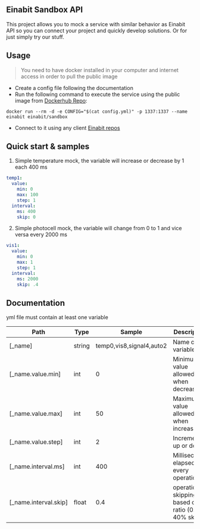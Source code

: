 ## Einabit Sandbox API

This project allows you to mock a service with similar behavior as Einabit API so you can connect your project and quickly develop solutions. Or for just simply try our stuff.

## Usage

> You need to have docker installed in your computer and internet access in order to pull the public image

- Create a config file following the documentation
- Run the following command to execute the service using the public image from [Dockerhub Repo](https://hub.docker.com/repository/docker/einabit/sandbox):
```
docker run --rm -d -e CONFIG="$(cat config.yml)" -p 1337:1337 --name einabit einabit/sandbox
```
- Connect to it using any client [Einabit repos](https://github.com/orgs/Einabit/repositories)

## Quick start & samples

1. Simple temperature mock, the variable will increase or decrease by 1 each 400 ms
```yml
temp1:
  value:
    min: 0
    max: 100
    step: 1
  interval:
    ms: 400
    skip: 0
```

2. Simple photocell mock, the variable will change from 0 to 1 and vice versa every 2000 ms
```yml
vis1:
  value:
    min: 0
    max: 1
    step: 1
  interval:
    ms: 2000
    skip: .4
```

## Documentation

yml file must contain at least one variable

|Path |Type  | Sample| Description|
|--- | --- |--- |--- |
|[_name]|string|temp0,vis8,signal4,auto2|Name of the variable
|[_name.value.min]|int|0|Minimum value allowed when decreasing
|[_name.value.max]|int|50|Maximum value allowed when increasing
|[_name.value.step]|int|2|Increment up or down
|[_name.interval.ms]|int|400|Milliseconds elapsed for every operation
|[_name.interval.skip]|float|0.4|operation skipping based on ratio (0.4 -> 40% skip)
